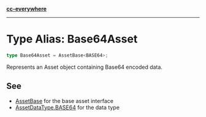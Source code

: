 [**cc-everywhere**](../../../../../index.md)

***

# Type Alias: Base64Asset

```ts
type Base64Asset = AssetBase<BASE64>;
```

Represents an Asset object containing Base64 encoded data.

## See

 - [AssetBase](../interfaces/asset-base.md) for the base asset interface
 - [AssetDataType.BASE64](../enumerations/asset-data-type.md#base64) for the data type
